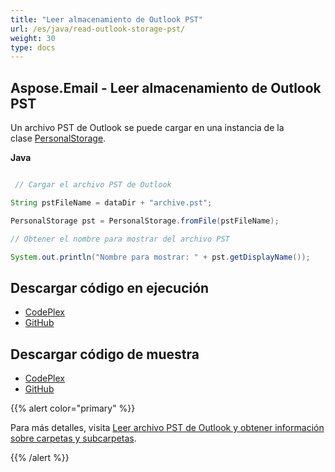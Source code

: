 ```yaml
---
title: "Leer almacenamiento de Outlook PST"
url: /es/java/read-outlook-storage-pst/
weight: 30
type: docs
---
```


## **Aspose.Email - Leer almacenamiento de Outlook PST**
Un archivo PST de Outlook se puede cargar en una instancia de la clase [PersonalStorage](https://apireference.aspose.com/email/java/com.aspose.email.class-use/PersonalStorage).

**Java**

``` java

 // Cargar el archivo PST de Outlook

String pstFileName = dataDir + "archive.pst";

PersonalStorage pst = PersonalStorage.fromFile(pstFileName);

// Obtener el nombre para mostrar del archivo PST

System.out.println("Nombre para mostrar: " + pst.getDisplayName());


```
## **Descargar código en ejecución**
- [CodePlex](https://archive.codeplex.com/?p=asposeemailjavaapachepoi)
- [GitHub](https://github.com/aspose-email/Aspose.Email-for-Java/releases/tag/Aspose.Email_Java_for_Apache_POI-v1.0.0)
## **Descargar código de muestra**
- [CodePlex](https://archive.codeplex.com/?p=asposeemailjavaapachepoi#src/main/java/com/aspose/email/examples/asposefeatures/outlookstorage/readpst/AsposeReadOutlookPST.java)
- [GitHub](https://github.com/aspose-email/Aspose.Email-for-Java/blob/master/Plugins/Aspose_Email_for_Apache_POI/src/main/java/com/aspose/email/examples/asposefeatures/outlookstorage/readpst/AsposeReadOutlookPST.java)

{{% alert color="primary" %}} 

Para más detalles, visita [Leer archivo PST de Outlook y obtener información sobre carpetas y subcarpetas](/email/java/read-outlook-pst-file-and-get-folders-and-subfolders-information/).

{{% /alert %}}